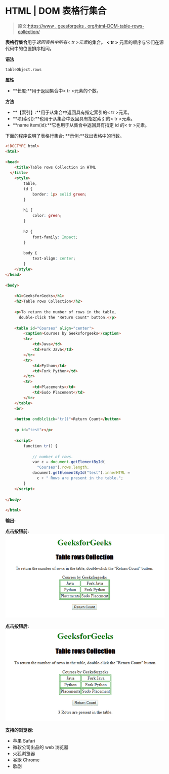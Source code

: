 # HTML | DOM 表格行集合

> 原文:[https://www . geesforgeks . org/html-DOM-table-rows-collection/](https://www.geeksforgeeks.org/html-dom-table-rows-collection/)

**表格行集合**用于*返回表格中所有< tr >元素*的集合。 **< tr >** 元素的顺序与它们在源代码中的位置排序相同。

**语法**

```html
tableObject.rows
```

**属性**

*   **长度:**用于返回集合中< tr >元素的个数。

**方法**

*   **【索引】:**用于从集合中返回具有指定索引的< tr >元素。
*   **项(索引):**也用于从集合中返回具有指定索引的< tr >元素。
*   **name item(id):**它也用于从集合中返回具有指定 id 的< tr >元素。

下面的程序说明了表格行集合:
**示例:**找出表格中的行数。

```html
<!DOCTYPE html>
<html>

<head>
    <title>Table rows Collection in HTML
  </title>
    <style>
        table,
        td {
            border: 1px solid green;
        }

        h1 {
            color: green;
        }

        h2 {
            font-family: Impact;
        }

        body {
            text-align: center;
        }
    </style>
</head>

<body>

    <h1>GeeksforGeeks</h1>
    <h2>Table rows Collection</h2>

    <p>To return the number of rows in the table,
      double-click the "Return Count" button.</p>

    <table id="Courses" align="center">
        <caption>Courses by Geeksforgeeks</caption>
        <tr>
            <td>Java</td>
            <td>Fork Java</td>
        </tr>
        <tr>
            <td>Python</td>
            <td>Fork Python</td>
        </tr>
        <tr>
            <td>Placements</td>
            <td>Sudo Placement</td>
        </tr>
    </table>
    <br>

    <button ondblclick="tr()">Return Count</button>

    <p id="test"></p>

    <script>
        function tr() {

            // number of rows.
            var c = document.getElementById(
              "Courses").rows.length;
            document.getElementById("test").innerHTML = 
              c + " Rows are present in the table.";
        }
    </script>

</body>

</html>
```

**输出:**

**点击按钮前:**
![](img/1a269dbec980011aeec334e3c5b836bd.png)

**点击按钮后:**
![](img/cf58486783709544afd86758202c2d0f.png)

**支持的浏览器:**

*   苹果 Safari
*   微软公司出品的 web 浏览器
*   火狐浏览器
*   谷歌 Chrome
*   歌剧